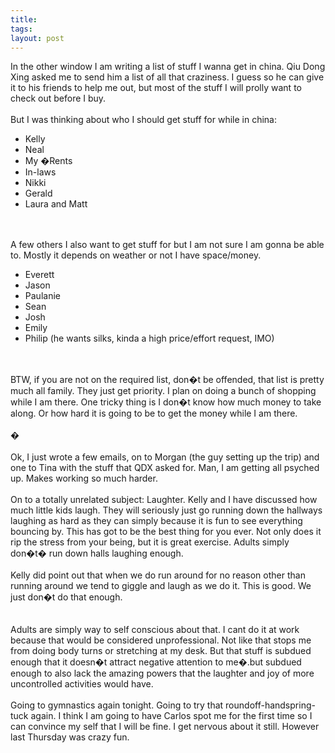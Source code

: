 ```yaml
---
title: 
tags: 
layout: post
---
```

In the other window I am writing a list of stuff I wanna get in china.  Qiu Dong Xing asked me to send him a list of all that craziness.  I guess so he can give it to his friends to help me out, but most of the stuff I will prolly want to check out before I buy.<br /><br />But I was thinking about who I should get stuff for while in china:<ul><li>Kelly</li><li>Neal</li><li>My �Rents</li><li>In-laws</li><li>Nikki</li><li>Gerald</li><li>Laura and Matt</li></ul><br /><br />A few others I also want to get stuff for but I am not sure I am gonna be able to.  Mostly it depends on weather or not I have space/money. <ul> <li>Everett</li><li>Jason</li><li>Paulanie</li><li>Sean</li><li>Josh</li><li>Emily</li><li>Philip (he wants silks, kinda a high price/effort request, IMO) </li><br /></ul><br />BTW, if you are not on the required list, don�t be offended, that list is pretty much all family.  They just get priority.  I plan on doing a bunch of shopping while I am there.  One tricky thing is I don�t know how much money to take along.  Or how hard it is going to be to get the money while I am there.<br /><br />�<br /><br />Ok, I just wrote a few emails, on to Morgan (the guy setting up the trip) and one to Tina with the stuff that QDX asked for.  Man, I am getting all psyched up.  Makes working so much harder.<br /><br />On to a totally unrelated subject:  Laughter.   Kelly and I have discussed how much little kids laugh.  They will seriously just go running down the hallways laughing as hard as they can simply because it is fun to see everything bouncing by.  This has got to be the best thing for you ever.  Not only does it rip the stress from your being, but it is great exercise.  Adults simply don�t� run down halls laughing enough.<br /><br />Kelly did point out that when we do run around for no reason other than running around we tend to giggle and laugh as we do it.  This is good.  We just don�t do that enough.  <br /><br />Adults are simply way to self conscious about that.  I cant do it at work because that would be considered unprofessional.  Not like that stops me from doing body turns or stretching at my desk.  But that stuff is subdued enough that it doesn�t attract negative attention to me�.but subdued enough to also lack the amazing powers that the laughter and joy of more uncontrolled activities would have.<br /><br />Going to gymnastics again tonight.  Going to try that roundoff-handspring-tuck again.  I think I am going to have Carlos spot me for the first time so I can convince my self that I will be fine.  I get nervous about it still.  However last Thursday was crazy fun.  <br />

